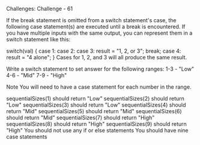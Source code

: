 Challenges: Challenge - 61

If the break statement is omitted from a switch statement's case, the following case statement(s) are executed until a break is encountered. If you have multiple inputs with the same output, you can represent them in a switch statement like this:

switch(val) {
  case 1:
  case 2:
  case 3:
    result = "1, 2, or 3";
    break;
  case 4:
    result = "4 alone";
}
Cases for 1, 2, and 3 will all produce the same result.


Write a switch statement to set answer for the following ranges:
1-3 - "Low"
4-6 - "Mid"
7-9 - "High"

Note
You will need to have a case statement for each number in the range.

sequentialSizes(1) should return "Low"
sequentialSizes(2) should return "Low"
sequentialSizes(3) should return "Low"
sequentialSizes(4) should return "Mid"
sequentialSizes(5) should return "Mid"
sequentialSizes(6) should return "Mid"
sequentialSizes(7) should return "High"
sequentialSizes(8) should return "High"
sequentialSizes(9) should return "High"
You should not use any if or else statements
You should have nine case statements